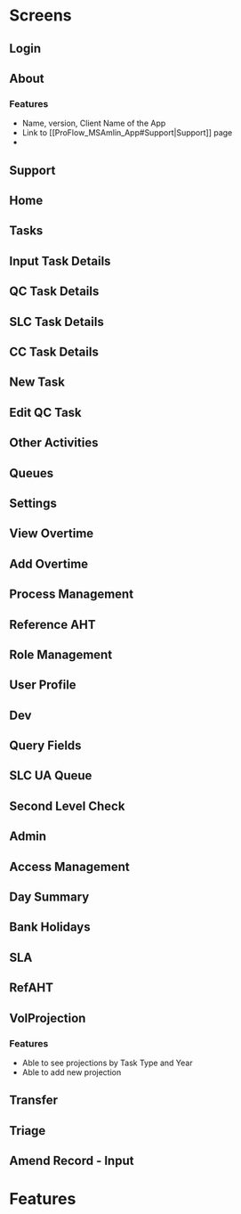 # Screens

## Login
## About
### Features
- Name, version, Client Name of the App
- Link to [[ProFlow_MSAmlin_App#Support|Support]] page
- 
## Support
## Home
## Tasks
## Input Task Details
## QC Task Details
## SLC Task Details
## CC Task Details
## New Task
## Edit QC Task
## Other Activities
## Queues
## Settings
## View Overtime
## Add Overtime
## Process Management
## Reference AHT
## Role Management
## User Profile
## Dev
## Query Fields
## SLC UA Queue
## Second Level Check
## Admin
## Access Management
## Day Summary
## Bank Holidays
## SLA
## RefAHT
## VolProjection
### Features
- Able to see projections by Task Type and Year
- Able to add new projection 
## Transfer
## Triage
## Amend Record - Input

# Features
